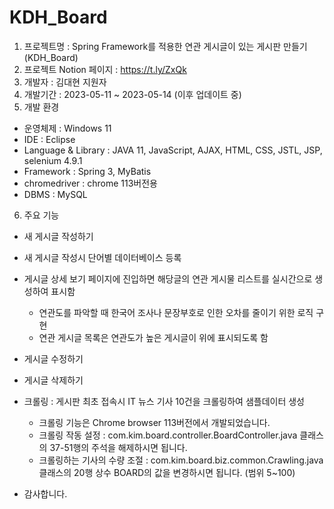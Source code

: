# KDH_Board
1. 프로젝트명 : Spring Framework를 적용한 연관 게시글이 있는 게시판 만들기(KDH_Board)
2. 프로젝트 Notion 페이지 : https://t.ly/ZxQk
3. 개발자 : 김대현 지원자
4. 개발기간 : 2023-05-11 ~ 2023-05-14 (이후 업데이트 중)
5. 개발 환경
  - 운영체제 : Windows 11
  - IDE : Eclipse
  - Language & Library : JAVA 11, JavaScript, AJAX, HTML, CSS, JSTL, JSP, selenium 4.9.1
  - Framework : Spring 3, MyBatis
  - chromedriver : chrome 113버전용
  - DBMS : MySQL
6. 주요 기능
  - 새 게시글 작성하기
  - 새 게시글 작성시 단어별 데이터베이스 등록
  - 게시글 상세 보기 페이지에 진입하면 해당글의 연관 게시물 리스트를 실시간으로 생성하여 표시함
      - 연관도를 파악할 때 한국어 조사나 문장부호로 인한 오차를 줄이기 위한 로직 구현
      - 연관 게시글 목록은 연관도가 높은 게시글이 위에 표시되도록 함
  - 게시글 수정하기
  - 게시글 삭제하기
  - 크롤링 : 게시판 최초 접속시 IT 뉴스 기사 10건을 크롤링하여 샘플데이터 생성
    - 크롤링 기능은 Chrome browser 113버전에서 개발되었습니다.
    - 크롤링 작동 설정 : com.kim.board.controller.BoardController.java 클래스의 37-51행의 주석을 해제하시면 됩니다.
    - 크롤링하는 기사의 수량 조절 : com.kim.board.biz.common.Crawling.java 클래스의 20행 상수 BOARD의 값을 변경하시면 됩니다. (범위 5~100)
 
- 감사합니다.
